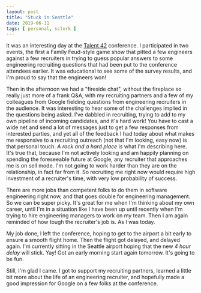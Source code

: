 ```yaml
---
layout: post
title: "Stuck in Seattle"
date: 2019-06-11
tags: [ personal, sclork ]
---
```


It was an interesting day at the [Talent 42](https://www.talent42.com/) conference. I participated in two events, the
first a Family Feud-style game show that pitted a few engineers against a few recruiters in trying to guess popular
answers to some engineering recruiting questions that had been put to the conference attendees earlier. It was
educational to see some of the survey results, and I'm proud to say that the engineers won!

Then in the afternoon we had a "fireside chat", without the fireplace so really just more of a frank Q&A, with my
recruiting partners and a few of my colleagues from Google fielding questions from engineering recruiters in the
audience. It was interesting to hear some of the challenges implied in the questions being asked. I've dabbled in
recruiting, trying to add to my own pipeline of incoming candidates, and it's hard work! You have to cast a wide net and
send a lot of messages just to get a few responses from interested parties, and yet all of the feedback I had today
about what makes me responsive to a recruiting outreach (not that I'm looking, easy now) is that personal touch. *A rock
and a hard place* is what I'm describing here. It's true that, because I'm not actively looking and am happily planning
on spending the foreseeable future at Google, any recruiter that approaches me is on sell mode. I'm not going to work
harder than they are on the relationship, in fact far from it. So recruiting me right now would require high investment
of a recruiter's time, with very low probability of success.

There are more jobs than competent folks to do them in software engineering right now, and that goes double for
engineering management. So we can be super picky. It's great for me when I'm thinking about my own career, until I'm in
a situation like I have been up until recently when I'm trying to hire engineering managers to work on my team. Then I
am again reminded of how tough the recruiter's job is. As I was today.

My job done, I left the conference, hoping to get to the airport a bit early to ensure a smooth flight home. Then the
flight got delayed, and delayed again. I'm currently sitting in the Seattle airport hoping that the new *4 hour delay*
will stick. Yay! Got an early morning start again tomorrow. It's going to be fun.

Still, I'm glad I came. I got to support my recruiting partners, learned a little bit more about the life of an
engineering recruiter, and hopefully made a good impression for Google on a few folks at the conference.

